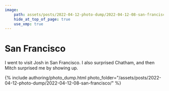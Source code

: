 ```yaml
---
image:
    path: assets/posts/2022-04-12-photo-dump/2022-04-12-08-san-francisco/015-Golden-Gate.jpeg
    hide_at_top_of_page: true
    use_xmp: true
---
```


# San Francisco

I went to visit Josh in San Francisco. I also surprised Chatham, and then Mitch surprised me by showing up.

{% include authoring/photo_dump.html
    photo_folder="/assets/posts/2022-04-12-photo-dump/2022-04-12-08-san-francisco/"
%}
